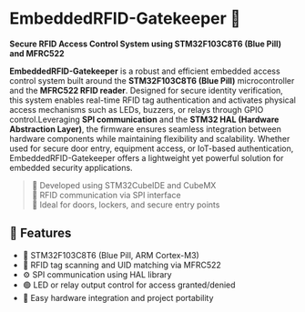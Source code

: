 # EmbeddedRFID-Gatekeeper 🔐
**Secure RFID Access Control System using STM32F103C8T6 (Blue Pill) and MFRC522**

**EmbeddedRFID-Gatekeeper** is a robust and efficient embedded access control system built around the **STM32F103C8T6 (Blue Pill)** microcontroller and the **MFRC522 RFID reader**. Designed for secure identity verification, this system enables real-time RFID tag authentication and activates physical access mechanisms such as LEDs, buzzers, or relays through GPIO control.Leveraging **SPI communication** and the **STM32 HAL (Hardware Abstraction Layer)**, the firmware ensures seamless integration between hardware components while maintaining flexibility and scalability. Whether used for secure door entry, equipment access, or IoT-based authentication, EmbeddedRFID-Gatekeeper offers a lightweight yet powerful solution for embedded security applications.


> 🔧 Developed using STM32CubeIDE and CubeMX  
> 📡 RFID communication via SPI interface  
> 🎯 Ideal for doors, lockers, and secure entry points



## 🚀 Features

- 🧠 STM32F103C8T6 (Blue Pill, ARM Cortex-M3)
- 🔐 RFID tag scanning and UID matching via MFRC522
- ⚙️ SPI communication using HAL library
- 🟢 LED or relay output control for access granted/denied
- 🧩 Easy hardware integration and project portability



